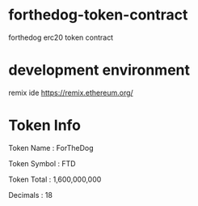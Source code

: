 # forthedog-token-contract
forthedog erc20 token contract


# development environment
remix ide
https://remix.ethereum.org/

# Token Info
Token Name : ForTheDog

Token Symbol : FTD

Token Total :  1,600,000,000

Decimals : 18
